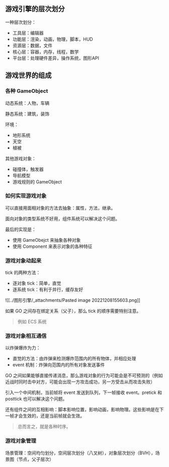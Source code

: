 
## 游戏引擎的层次划分

一种层次划分：

- 工具层：编辑器
- 功能层：渲染，动画，物理，脚本，HUD
- 资源层：数据，文件
- 核心层：容器，内存，线程，数学
- 平台层：处理硬件差异，操作系统，图形API


## 游戏世界的组成

### 各种 GameObject 

动态系统：人物，车辆

静态系统：建筑，装饰

环境：

- 地形系统
- 天空
- 植被

其他游戏对象：

- 碰撞体，触发器
- 导航模型
- 游戏规则的 GameObject


### 如何实现游戏对象

可以直接用面相对象的方法去抽象：属性，方法，继承。

面向对象的类型系统不好用，组件系统可以解决这个问题。

最后的实现是：

- 使用 GameObejct 来抽象各种对象
- 使用 Component 来表示对象的各种特征


### 游戏对象动起来

tick 的两种方法：

- 逐对象 tick：简单，直觉
- 逐系统 tick：有利于并行，缓存友好

![[../图形引擎/_attachments/Pasted image 20221208155603.png]]

如果 GO 之间存在绑定关系（父子），那么 tick 的顺序需要特别注意。

> 例如 ECS 系统


### 游戏对象相互通信

以炸弹爆炸为力：

- 直觉的方法：由炸弹来检测爆炸范围内的所有物体，并相应处理
- event 机制：炸弹向范围内的所有对象发送事件

GO 之间如果能够直接传递消息，那么游戏对象的行为可能会是不可预测的（例如近战时同时击中对方，可能会出现一方攻击成功，另一方受击从而攻击失败）

引入一个中间机制，当前帧将 event 发送到队列，下一帧接收 event。pretick 和 posttick 也可以解决这个问题。

还有组件之间的互相影响：脚本影响位置，影响动画，影响物理。这些影响是在下一帧才会生效的，还是当前帧就会生效。

> 总而言之，就是各种时序。


### 游戏对象管理

场景管理：空间均匀划分，空间层次划分（八叉树），对象层次划分（BVH），场景图（节点，父子层次）




